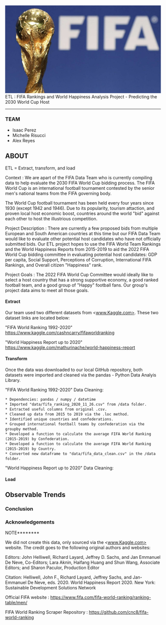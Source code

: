 
![](images/fifaworldcuptrophy.jpg)
ETL : FIFA Rankings and World Happiness Analysis Project - Predicting the 2030 World Cup Host

- - -

### TEAM 

* Isaac Perez
* Michelle Risucci
* Alex Reyes

## ABOUT

ETL = Extract, transform, and load

Context : We are apart of the FIFA Data Team who is currently compiling data to help evaluate the 2030 FIFA World Cup bidding process. The FIFA World Cup is an international football tournament contested by the senior men's national teams from the FIFA governing body. 

The World Cup football tournament has been held every four years since 1930 (except 1942 and 1946). Due to its popularity, tourism attaction, and proven local host economic boost, countries around the world "bid" against each other to host the illustrious competition. 

Project Description : There are currently a few proposed bids from multiple European and South American countries at this time but our FIFA Data Team would like to evaluate other potential host candidates who have not officially submitted bids. Our ETL project hopes to use the FIFA World Team Rankings and the World Happiness Reports from 2015-2019 to aid the 2022 FIFA World Cup bidding committee in evaluating potential host candidates: GDP per capita, Social Support, Perceptions of Corruption, International FIFA Rankings, and Overall citizen "Happiness" rank. 

Project Goals : The 2022 FIFA World Cup Committee would ideally like to select a host country that has a strong supportive economy, a good ranked football team, and a good group of "Happy" football fans. Our group's project data aims to meet all those goals.

#### Extract

Our team used two different datasets from <www.Kaggle.com>. These two dataset links are located below: 

"FIFA World Ranking 1992-2020" https://www.kaggle.com/cashncarry/fifaworldranking

"World Happiness Report up to 2020" https://www.kaggle.com/mathurinache/world-happiness-report

#### Transform

Once the data was downloaded to our local GitHub repository, both datasets were imported and cleaned via the pandas - Python Data Analyis Library.

"FIFA World Ranking 1992-2020" Data Cleaning:

    * Dependencies: pandas / numpy / datetime
    * Imported "data/fifa_ranking_2020_11_26.csv" from /data folder. 
    * Extracted useful columns from original .csv. 
    * Cleaned up data from 2015 to 2019 via the .loc method. 
    * Identified unique countries and confederations. 
    * Grouped international football teams by confederation via the groupby method.
    * Developed a function to calculate the average FIFA World Ranking (2015-2019) by Confederation.
    * Developed a function to calculate the average FIFA World Ranking (2015-2019) by Country.
    * Converted new dataframe to "data/fifa_data_clean.csv" in the /data folder. 

"World Happiness Report up to 2020" Data Cleaning: 

#### Load

## Observable Trends

### Conclusion

### Acknowledgements

NOTE******** 

We did not create this data, only sourced via the <www.Kaggle.com> website. The credit goes to the following original authors and websites: 

Editors: John Helliwell, Richard Layard, Jeffrey D. Sachs, and Jan Emmanuel De Neve, Co-Editors; Lara Aknin, Haifang Huang and Shun Wang, Associate Editors; and Sharon Paculor, Production Editor

Citation:
Helliwell, John F., Richard Layard, Jeffrey Sachs, and Jan-Emmanuel De Neve, eds. 2020. World Happiness Report 2020. New York: Sustainable Development Solutions Network

Official FIFA website : https://www.fifa.com/fifa-world-ranking/ranking-table/men/

FIFA World Ranking Scraper Repository : https://github.com/cnc8/fifa-world-ranking

